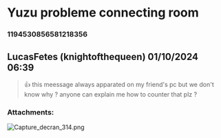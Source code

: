 # Yuzu probleme connecting room
### 1194530856581218356
## LucasFetes (knightofthequeen) 01/10/2024 06:39 

> 👍 
> this meessage always apparated on my friend's pc but we don't know why ?
> anyone can explain me how to counter that plz ?
### Attachments: 
![Capture_decran_314.png](https://yuzudiscordbackup.s3.us-west-2.amazonaws.com/files-media/1194530856581218356_Capture_decran_314.png)


